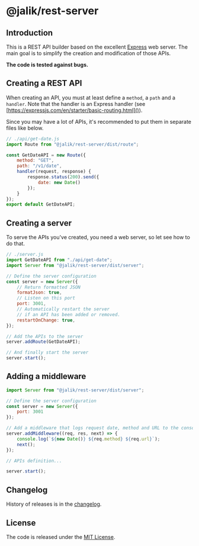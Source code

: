 # @jalik/rest-server

## Introduction

This is a REST API builder based on the excellent [Express](https://expressjs.com/) web server. The main goal is to simplify the creation and modification of those APIs.

**The code is tested against bugs.**

## Creating a REST API

When creating an API, you must at least define a `method`, a `path` and a `handler`.
Note that the handler is an Express handler (see [https://expressjs.com/en/starter/basic-routing.html]()).

Since you may have a lot of APIs, it's recommended to put them in separate files like below.

```js
// ./api/get-date.js
import Route from "@jalik/rest-server/dist/route";

const GetDateAPI = new Route({
    method: "GET",
    path: "/v1/date",
    handler(request, response) {
        response.status(200).send({
            date: new Date()
        });
    }
});
export default GetDateAPI;
```

## Creating a server

To serve the APIs you've created, you need a web server, so let see how to do that.

```js
// ./server.js
import GetDateAPI from "./api/get-date";
import Server from "@jalik/rest-server/dist/server";

// Define the server configuration
const server = new Server({
    // Return formatted JSON
    formatJson: true,
    // Listen on this port
    port: 3001,
    // Automatically restart the server
    // if an API has been added or removed.
    restartOnChange: true,
});

// Add the APIs to the server
server.addRoute(GetDateAPI);

// And finally start the server
server.start();
```

## Adding a middleware

```js
import Server from "@jalik/rest-server/dist/server";

// Define the server configuration
const server = new Server({
    port: 3001
});

// Add a middleware that logs request date, method and URL to the console
server.addMiddleware((req, res, next) => {
    console.log(`${new Date()} ${req.method} ${req.url}`);
    next();
});

// APIs definition...

server.start();
```

## Changelog

History of releases is in the [changelog](./CHANGELOG.md).

## License

The code is released under the [MIT License](http://www.opensource.org/licenses/MIT).
